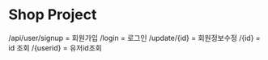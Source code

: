# Shop Project

/api/user/signup   =  회원가입
         /login    =  로그인
         /update/{id} =  회원정보수정
         /{id}     =  id 조회
         /{userid} = 유저id조회
